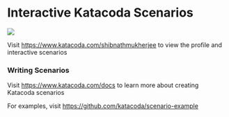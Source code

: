 # Interactive Katacoda Scenarios

[![](http://shields.katacoda.com/katacoda/shibnathmukherjee/count.svg)](https://www.katacoda.com/shibnathmukherjee "Get your profile on Katacoda.com")

Visit https://www.katacoda.com/shibnathmukherjee to view the profile and interactive scenarios

### Writing Scenarios
Visit https://www.katacoda.com/docs to learn more about creating Katacoda scenarios

For examples, visit https://github.com/katacoda/scenario-example
